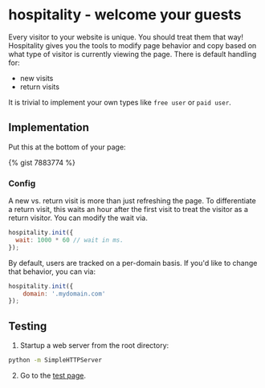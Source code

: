 hospitality - welcome your guests
=========

Every visitor to your website is unique. You should treat them that way! Hospitality gives you the tools to modify page behavior and copy based on what type of visitor is currently viewing the page. There is default handling for:

- new visits
- return visits

It is trivial to implement your own types like `free user` or `paid user`.

## Implementation

Put this at the bottom of your page:

{% gist 7883774 %}

### Config

A new vs. return visit is more than just refreshing the page. To differentiate a return visit, this waits an hour after the first visit to treat the visitor as a return visitor. You can modify the wait via.

```javascript
hospitality.init({
  wait: 1000 * 60 // wait in ms.
});
```

By default, users are tracked on a per-domain basis. If you'd like to change that behavior, you can via:

```javascript
hospitality.init({
    domain: '.mydomain.com'
});
```

## Testing

1. Startup a web server from the root directory:

```bash
python -m SimpleHTTPServer
```

2. Go to the [test page](http://lvh.me:8080/test).
